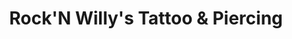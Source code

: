 ---
title: "Rock'N Willy's Tattoo & Piercing"
url: /stroudsburg/rockn-willys-tattoo-und-piercing/
shop: Tattoo
---